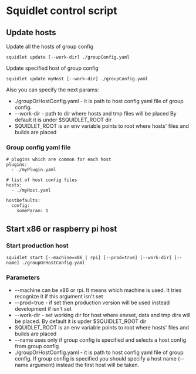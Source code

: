 # Squidlet control script

## Update hosts

Update all the hosts of group config

    squidlet update [--work-dir] ./groupConfig.yaml

Update specified host of group config 

    squidlet update myHost [--work-dir] ./groupConfig.yaml
    
Also you can specify the next params:

* ./groupOrHostConfig.yaml - it is path to host config yaml file of group config.
* --work-dir - path to dir where hosts and tmp files will be placed
  By default it is under $SQUIDLET_ROOT dir
* SQUIDLET_ROOT is an env variable points to root where hosts' files and builds are placed


### Group config yaml file

    # plugins which are common for each host
    plugins:
      - ./myPlugin.yaml
      
    # list of host config files
    hosts:
      - ./myHost.yaml

    hostDefaults:
      config:
        someParam: 1

## Start x86 or raspberry pi host
 
### Start production host

    squidlet start [--machine=x86 | rpi] [--prod=true] [--work-dir] [--name] ./groupOrHostConfig.yaml

### Parameters

* --machine can be x86 or rpi. It means which machine is used.
  It tries recognize it if this argument isn't set
* --prod=true - if set then production version will be used instead development if isn't set
* --work-dir - set working dir for host where envset, data and tmp dirs will be placed.
  By default it is upder $SQUIDLET_ROOT dir
* SQUIDLET_ROOT is an env variable points to root where hosts' files and builds are placed
* --name uses only if group config is specified
  and selects a host config from group config
* ./groupOrHostConfig.yaml - it is path to host config yaml file of group config.
  If group config is specified you should specify a host name (--name argument)
  instead the first host will be taken.
  